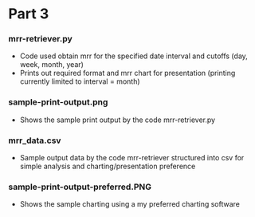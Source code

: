 # Part 3

### mrr-retriever.py
- Code used obtain mrr for the specified date interval and cutoffs (day, week, month, year) 
- Prints out required format and mrr chart for presentation (printing currently limited to interval = month)

### sample-print-output.png
- Shows the sample print output by the code mrr-retriever.py

### mrr_data.csv
- Sample output data by the code mrr-retriever structured into csv for simple analysis and charting/presentation preference

### sample-print-output-preferred.PNG
- Shows the sample charting using a my preferred charting software

